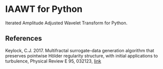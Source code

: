 # IAAWT for Python
Iterated Amplitude Adjusted Wavelet Transform for Python.


## References
Keylock, C.J. 2017. Multifractal surrogate-data generation algorithm that preserves pointwise Hölder regularity structure, with initial applications to turbulence, Physical Review E 95, 032123, [link](https://doi.org/10.1103/PhysRevE.95.032123.)
